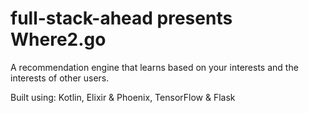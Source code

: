 # full-stack-ahead presents Where2.go

A recommendation engine that learns based on your interests and the interests of other users.

Built using:
  Kotlin, Elixir & Phoenix, TensorFlow & Flask
